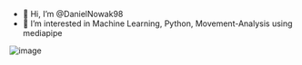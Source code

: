 - 👋 Hi, I’m @DanielNowak98
- 👀 I’m interested in Machine Learning, Python, Movement-Analysis using mediapipe


![image](https://img.shields.io/badge/LinkedIn-0077B5?style=for-the-badge&logo=linkedin&logoColor=white)



<!---
DanielNowak98/DanielNowak98 is a ✨ special ✨ repository because its `README.md` (this file) appears on your GitHub profile.
You can click the Preview link to take a look at your changes.
--->
